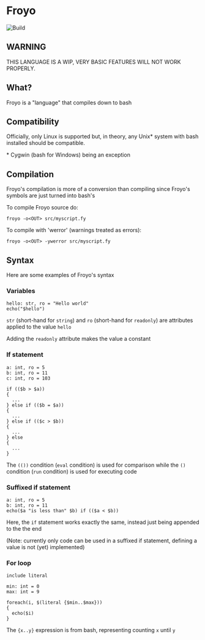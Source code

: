 # Froyo

![Build](https://github.com/alemontn/froyo/actions/workflows/make-deb.yml/badge.svg)

## WARNING

THIS LANGUAGE IS A WIP, VERY BASIC FEATURES
WILL NOT WORK PROPERLY.

## What?

Froyo is a "language" that compiles down to bash

## Compatibility

Officially, only Linux is supported but, in theory, any
Unix* system with bash installed should be compatible.

\* Cygwin (bash for Windows) being an exception

## Compilation

Froyo's compilation is more of a conversion than compiling
since Froyo's symbols are just turned into bash's

To compile Froyo source do:

  `froyo -o<OUT> src/myscript.fy`

To compile with 'werror' (warnings treated as errors):

  `froyo -o<OUT> -ywerror src/myscript.fy`

## Syntax

Here are some examples of Froyo's syntax

### Variables

```
hello: str, ro = "Hello world"
echo("$hello")
```

`str` (short-hand for `string`) and `ro` (short-hand for `readonly`)
are attributes applied to the value `hello`

Adding the `readonly` attribute makes the value a constant

### If statement

```
a: int, ro = 5
b: int, ro = 11
c: int, ro = 103

if (($b > $a))
{
  ...
} else if (($b = $a))
{
  ...
} else if (($c > $b))
{
  ...
} else
{
  ...
}
```

The `(())` condition (`eval` condition) is used for comparison
while the `()` condition (`run` condition) is used for executing
code

### Suffixed if statement

```
a: int, ro = 5
b: int, ro = 11
echo($a "is less than" $b) if (($a < $b))
```

Here, the `if` statement works exactly the same, instead just
being appended to the the end

(Note: currently only code can be used in a suffixed if
statement, defining a value is not (yet) implemented)

### For loop

```
include literal

min: int = 0
max: int = 9

foreach(i, $(literal {$min..$max}))
{
  echo($i)
}
```

The `{x..y}` expression is from bash, representing counting `x`
until `y`

